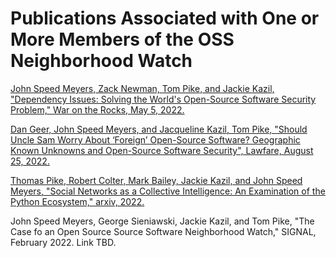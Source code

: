 # Publications Associated with One or More Members of the OSS Neighborhood Watch

[John Speed Meyers, Zack Newman, Tom Pike, and Jackie Kazil, "Dependency Issues: Solving the World's Open-Source Software Security Problem," War on the Rocks, May 5, 2022.](https://warontherocks.com/2022/05/dependency-issues-solving-the-worlds-open-source-software-security-problem/)

[Dan Geer, John Speed Meyers, and Jacqueline Kazil, Tom Pike, "Should Uncle Sam Worry About ‘Foreign’ Open-Source Software? Geographic Known Unknowns and Open-Source Software Security", Lawfare, August 25, 2022.](https://www.lawfareblog.com/should-uncle-sam-worry-about-foreign-open-source-software-geographic-known-unknowns-and-open-source)

[Thomas Pike, Robert Colter, Mark Bailey, Jackie Kazil, and John Speed Meyers, "Social Networks as a Collective Intelligence: An Examination of the Python Ecosystem," arxiv, 2022.](https://arxiv.org/pdf/2201.06040.pdf)

John Speed Meyers, George Sieniawski, Jackie Kazil, and Tom Pike, "The Case fo an Open Source Source Software Neighborhood Watch," SIGNAL, February 2022. Link TBD.
